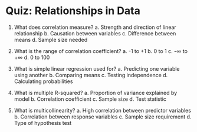 # Quiz: Relationships in Data

1. What does correlation measure?
   a. Strength and direction of linear relationship
   b. Causation between variables
   c. Difference between means
   d. Sample size needed

2. What is the range of correlation coefficient?
   a. -1 to +1
   b. 0 to 1
   c. -∞ to +∞
   d. 0 to 100

3. What is simple linear regression used for?
   a. Predicting one variable using another
   b. Comparing means
   c. Testing independence
   d. Calculating probabilities

4. What is multiple R-squared?
   a. Proportion of variance explained by model
   b. Correlation coefficient
   c. Sample size
   d. Test statistic

5. What is multicollinearity?
   a. High correlation between predictor variables
   b. Correlation between response variables
   c. Sample size requirement
   d. Type of hypothesis test
